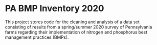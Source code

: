 # PA BMP Inventory 2020

This project stores code for the cleaning and analysis of a data set consisting of results from a spring/summer 2020 survey of Pennsylvania farms regarding their implementation of nitrogen and phosphorus best management practices (BMPs).
